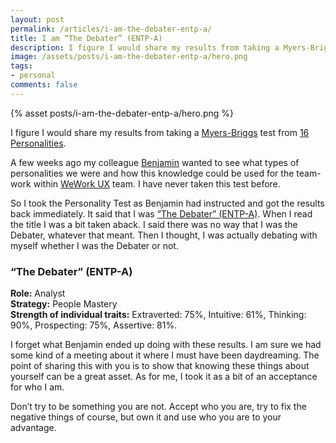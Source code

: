 ```yaml
---
layout: post
permalink: /articles/i-am-the-debater-entp-a/
title: I am “The Debater” (ENTP-A)
description: I figure I would share my results from taking a Myers-Briggs test from 16 Personalities.
image: /assets/posts/i-am-the-debater-entp-a/hero.png
tags:
- personal
comments: false
---
```


<div class="hero">{% asset posts/i-am-the-debater-entp-a/hero.png %}</div>

<p>I figure I would share my results from taking a <a href="https://en.wikipedia.org/wiki/Myers%E2%80%93Briggs_Type_Indicator">Myers-Briggs</a> test from <a href="https://www.16personalities.com/">16 Personalities</a>.</p>

<p>A few weeks ago my colleague <a href="https://twitter.com/bgadbaw">Benjamin</a> wanted to see what types of personalities we were and how this knowledge could be used for the team-work within <a href="https://twitter.com/weworkux">WeWork UX</a> team. I have never taken this test before.</p>

<p>So I took the Personality Test as Benjamin had instructed and got the results back immediately. It said that I was <a href="https://www.16personalities.com/profiles/56eaedb591b9e">“The Debater” (ENTP-A)</a>. When I read the title I was a bit taken aback. I said there was no way that I was the Debater, whatever that meant. Then I thought, I was actually debating with myself whether I was the Debater or not. </p>

<h3>“The Debater” (ENTP-A)</h3>
<p><strong>Role:</strong> Analyst<br/>
<strong>Strategy:</strong> People Mastery<br/>
<strong>Strength of individual traits:</strong> Extraverted: 75%, Intuitive: 61%, Thinking: 90%, Prospecting: 75%, Assertive: 81%.</p>

<p>I forget what Benjamin ended up doing with these results. I am sure we had some kind of a meeting about it where I must have been daydreaming. The point of sharing this with you is to show that knowing these things about yourself can be a great asset. As for me, I took it as a bit of an acceptance for who I am.</p>

<p>Don’t try to be something you are not. Accept who you are, try to fix the negative things of course, but own it and use who you are to your advantage.</p>

